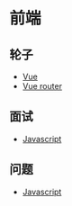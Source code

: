 # 前端

## 轮子

- [Vue](/frontend/vue/2.x.x/responsive)
- [Vue router](/frontend/vue-router/4.x.x)

## 面试

- [Javascript](/frontend/interview/javascript)

## 问题

- [Javascript](/frontend/problems/iavascript)
